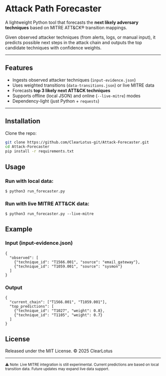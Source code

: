 # Attack Path Forecaster

A lightweight Python tool that forecasts the **next likely adversary techniques** based on MITRE ATT&CK® transition mappings.

Given observed attacker techniques (from alerts, logs, or manual input), it predicts possible next steps in the attack chain and outputs the top candidate techniques with confidence weights.

---

## Features
- Ingests observed attacker techniques (`input-evidence.json`)
- Uses weighted transitions (`data-transitions.json`) or live MITRE data
- Forecasts **top 3 likely next ATT&CK techniques**
- Supports offline (local JSON) and online (`--live-mitre`) modes
- Dependency-light (just Python + `requests`)

---

## Installation
Clone the repo:
```bash
git clone https://github.com/ClearLotus-git/Attack-Forecaster.git
cd Attack-Forecaster
pip install -r requirements.txt
```
## Usage

### Run with local data:

```
$ python3 run_forecaster.py
```
### Run with live MITRE ATT&CK data:

```
$ python3 run_forecaster.py --live-mitre
```

## Example

### Input (input-evidence.json)

```
{
  "observed": [
    {"technique_id": "T1566.001", "source": "email_gateway"},
    {"technique_id": "T1059.001", "source": "sysmon"}
  ]
}
```

### Output

```
{
  "current_chain": ["T1566.001", "T1059.001"],
  "top_predictions": [
    {"technique_id": "T1027", "weight": 0.8},
    {"technique_id": "T1105", "weight": 0.7}
  ]
}

```

## License

Released under the MIT License.
© 2025 ClearLotus

---

<sub>⚠️ Note: Live MITRE integration is still experimental. Current predictions are based on local transition data. Future updates may expand live data support.</sub>
